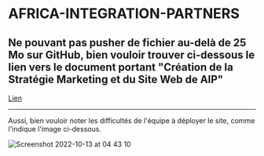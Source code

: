 # AFRICA-INTEGRATION-PARTNERS

Ne pouvant pas pusher de fichier au-delà de 25 Mo sur GitHub, bien vouloir trouver ci-dessous le lien vers le document portant "Création de la Stratégie Marketing et du Site Web de AIP"
---
[Lien](https://drive.google.com/file/d/1C3u9t9pcOfszFroBCkvFsDl1GQSLS3rf/view)

---
Aussi, bien vouloir noter les difficultés de l'équipe à déployer le site, comme l'indique l'image ci-dessous.

![Screenshot 2022-10-13 at 04 43 10](https://user-images.githubusercontent.com/9444085/195496947-761b1a1e-ffcd-45dc-96d7-91f603e2e091.png)
